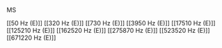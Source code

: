 MS

[[50 Hz (E)]]
[[320 Hz (E)]]
[[730 Hz (E)]]
[[3950 Hz (E)]]
[[17510 Hz (E)]]
[[125210 Hz (E)]]
[[162520 Hz (E)]]
[[275870 Hz (E)]]
[[523520 Hz (E)]]
[[671220 Hz (E)]]